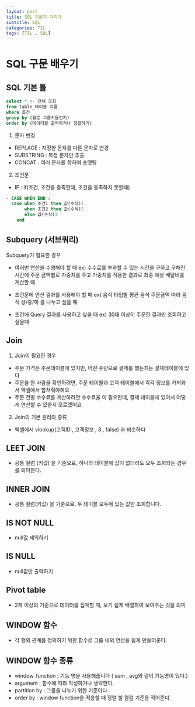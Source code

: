 ```yaml
---
layout: post
title: SQL 기본기 다지기
subtitle: SQL
categories: TIL
tags: [TIL , SQL]
---
```


# SQL 구문 배우기

## SQL 기본 틀

```sql
select * <- 전체 조회 
from table_테이블 이름
where 조건
group by (뭘로 그룹지을건지)
order by (데이터를 출력하거나 정렬하기)
```

1) 문자 변경

- REPLACE : 지정한 문자를 다른 문자로 변경
- SUBSTRING : 특정 문자만 추출
- CONCAT : 여러 문자를 합하여 포멧팅   

2) 조건문 
- IF : if(조건, 조건을 충족할때, 조건을 충족하지 못할때)

```sql
- CASE WHEN END : 
  case when 조건1 then 값(수식)1
       when 조건2 then 값(수식)2
       else 값(수식)3
    end
```

## Subquery (서브쿼리)

Subquery가 필요한 경우
- 여러번 연산을 수행해야 할 때 
ex) 수수료를 부과할 수 있는 시간을 구하고
구해진 시간에 주문 금액별로 가중치를 주고
가중치를 적용한 결과로 최종 예상 배달비를 계산할 때   
   
- 조건문에 연산 결과를 사용해야 할 때
ex) 음식 타입별 평균 음식 주문금액 따라 음식 상/중/하 를 나누고 싶을 때   
   
- 조건에 Query 결과를 사용하고 싶을 때
ex) 30대 이상이 주문한 결과만 조회하고 싶을때    

## Join

1) Join이 필요한 경우
- 주문 가격은 주문테이블에 있지만, 어떤 수단으로 결제를 했는지는 결제테이블에 있다
- 주문을 한 사람을 확인하려면, 주문 테이블과 고객 테이블에서 각각 정보를 가져와서 엑셀에서 합쳐줘야해요 
- 주문 건별 수수료를 계산하려면 수수료율 이 필요한데, 결제 테이블에 있어서 어떻게 연산할 수 있을지 모르겠어요 

2) Join의 기본 원리와 종류
- 액셀에서 vlookup(고객ID , 고객정보 , 3 , false) 과 비슷하다   

## LEET JOIN 
- 공통 컬럼 (키값) 을 기준으로, 하나의 테이블에 값이 없더라도 모두 조회되는 경우를 의미한다.

## INNER JOIN 
- 공통 컬럼(키값) 을 기준으로, 두 테이블 모두에 있는 값만 조회합니다.  

## IS NOT NULL
- null값 제외하기

## IS NULL
- null값만 출력하기

## Pivot table 
- 2개 이상의 기준으로 데이터를 집계할 때, 보기 쉽게 배열하여 보여주는 것을 의미

## WINDOW 함수
- 각 행의 관계를 정의하기 위한 함수로 그룹 내의 연산을 쉽게 만들어준다.

## WINDOW 함수 종류
- window_function : 기능 명을 사용해줍니다 ( sum , avg와 같이 기능명이 있다.)   
- argument : 함수에 따라 작성하거나 생략한다.   
- partition by : 그룹을 나누기 위한 기준이다.
- order by : window function을 적용할 때 정렬 할 컬럼 기준을 적어준다.


